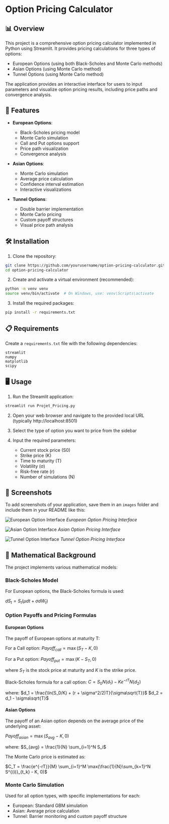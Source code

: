 # Option Pricing Calculator

## 📊 Overview

This project is a comprehensive option pricing calculator implemented in Python using Streamlit. It provides pricing calculations for three types of options:

- European Options (using both Black-Scholes and Monte Carlo methods)
- Asian Options (using Monte Carlo method)
- Tunnel Options (using Monte Carlo method)

The application provides an interactive interface for users to input parameters and visualize option pricing results, including price paths and convergence analysis.

## 🚀 Features

- **European Options**:
  - Black-Scholes pricing model
  - Monte Carlo simulation
  - Call and Put options support
  - Price path visualization
  - Convergence analysis

- **Asian Options**:
  - Monte Carlo simulation
  - Average price calculation
  - Confidence interval estimation
  - Interactive visualizations

- **Tunnel Options**:
  - Double barrier implementation
  - Monte Carlo pricing
  - Custom payoff structures
  - Visual price path analysis

## 🛠️ Installation

1. Clone the repository:
```bash
git clone https://github.com/yourusername/option-pricing-calculator.git
cd option-pricing-calculator
```

2. Create and activate a virtual environment (recommended):
```bash
python -m venv venv
source venv/bin/activate  # On Windows, use: venv\Scripts\activate
```

3. Install the required packages:
```bash
pip install -r requirements.txt
```

## 📋 Requirements

Create a `requirements.txt` file with the following dependencies:

```
streamlit
numpy
matplotlib
scipy
```

## 🖥️ Usage

1. Run the Streamlit application:
```bash
streamlit run Projet_Pricing.py
```

2. Open your web browser and navigate to the provided local URL (typically http://localhost:8501)

3. Select the type of option you want to price from the sidebar

4. Input the required parameters:
   - Current stock price (S0)
   - Strike price (K)
   - Time to maturity (T)
   - Volatility (σ)
   - Risk-free rate (r)
   - Number of simulations (N)

## 📸 Screenshots

To add screenshots of your application, save them in an `images` folder and include them in your README like this:

![European Option Interface](images/european_option.png)
*European Option Pricing Interface*

![Asian Option Interface](images/asian_option.png)
*Asian Option Pricing Interface*

![Tunnel Option Interface](images/tunnel_option.png)
*Tunnel Option Pricing Interface*

## 🧮 Mathematical Background

The project implements various mathematical models:

### Black-Scholes Model
For European options, the Black-Scholes formula is used:

$dS_t = S_t(μdt + σdW_t)$


### Option Payoffs and Pricing Formulas

#### European Options
The payoff of European options at maturity T:

For a Call option:
$Payoff_{call} = \max(S_T - K, 0)$

For a Put option:
$Payoff_{put} = \max(K - S_T, 0)$

where $S_T$ is the stock price at maturity and $K$ is the strike price.

Black-Scholes formula for a call option:
$C = S_0N(d_1) - Ke^{-rT}N(d_2)$

where:
$d_1 = \frac{\ln(S_0/K) + (r + \sigma^2/2)T}{\sigma\sqrt{T}}$
$d_2 = d_1 - \sigma\sqrt{T}$

#### Asian Options
The payoff of an Asian option depends on the average price of the underlying asset:

$Payoff_{asian} = \max(S_{avg} - K, 0)$

where:
$S_{avg} = \frac{1}{N} \sum_{i=1}^N S_i$

The Monte Carlo price is estimated as:

$C_T = \frac{e^{-rT}}{M} \sum_{i=1}^M \max(\frac{1}{N}\sum_{k=1}^N S^{(i)}_{t_k} - K, 0)$


### Monte Carlo Simulation
Used for all option types, with specific implementations for each:
- European: Standard GBM simulation
- Asian: Average price calculation
- Tunnel: Barrier monitoring and custom payoff structure
